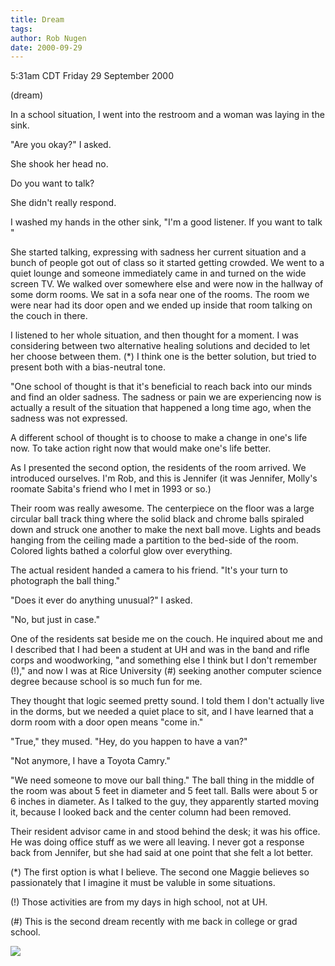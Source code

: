 ```yaml
---
title: Dream
tags: 
author: Rob Nugen
date: 2000-09-29
---
```


<title>Dream</title>
<p class=date>5:31am CDT Friday 29 September 2000
<p class=note>(dream)

<p class=dream>In a school situation, I went into the restroom and a
woman was laying in the sink.  

<p class=dream>"Are you okay?"  I asked.  

<p class=dream>She shook her head no.

<p class=dream>Do you want to talk?

<p class=dream>She didn't really respond.

<p class=dream>I washed my hands in the other sink, "I'm a good
listener.  If you want to talk "

<p class=dream>She started talking, expressing with sadness her
current situation and a bunch of people got out of class so it started
getting crowded.  We went to a quiet lounge and someone immediately
came in and turned on the wide screen TV.  We walked over somewhere
else and were now in the hallway of some dorm rooms.  We sat in a sofa
near one of the rooms.  The room we were near had its door open and we
ended up inside that room talking on the couch in there.

<p class=dream>I listened to her whole situation, and then thought for
a moment.  I was considering between two alternative healing solutions
and decided to let her choose between them. (*) I think one is the
better solution, but tried to present both with a bias-neutral tone.

<p class=dream>"One school of thought is that it's beneficial to reach
back into our minds and find an older sadness.  The sadness or pain we
are experiencing now is actually a result of the situation that
happened a long time ago, when the sadness was not expressed.

<p class=dream>A different school of thought is to choose to make a
change in one's life now.  To take action right now that would make
one's life better.

<p class=dream>As I presented the second option, the residents of the
room arrived.  We introduced ourselves.  I'm Rob, and this is Jennifer
(it was Jennifer, Molly's roomate Sabita's friend who I met in 1993 or
so.)

<p class=dream>Their room was really awesome.  The centerpiece on the
floor was a large circular ball track thing where the solid black and
chrome balls spiraled down and struck one another to make the next
ball move.  Lights and beads hanging from the ceiling made a partition
to the bed-side of the room.  Colored lights bathed a colorful glow
over everything.

<p class=dream>The actual resident handed a camera to his friend.
"It's your turn to photograph the ball thing."

<p class=dream>"Does it ever do anything unusual?"  I asked.

<p class=dream>"No, but just in case."

<p class=dream>One of the residents sat beside me on the couch.  He
inquired about me and I described that I had been a student at UH and
was in the band and rifle corps and woodworking, "and something else I
think but I don't remember (!)," and now I was at Rice University (#)
seeking another computer science degree because school is so much fun
for me.

<p class=dream>They thought that logic seemed pretty sound.  I told
them I don't actually live in the dorms, but we needed a quiet place
to sit, and I have learned that a dorm room with a door open means
"come in."

<p class=dream>"True," they mused.  "Hey, do you happen to have a van?"

<p class=dream>"Not anymore, I have a Toyota Camry."

<p class=dream>"We need someone to move our ball thing."  The ball
thing in the middle of the room was about 5 feet in diameter and 5
feet tall.  Balls were about 5 or 6 inches in diameter.  As I talked
to the guy, they apparently started moving it, because I looked back
and the center column had been removed.

<p class=dream>Their resident advisor came in and stood behind the
desk; it was his office.  He was doing office stuff as we were all
leaving.  I never got a response back from Jennifer, but she had said
at one point that she felt a lot better.

<p>(*) The first option is what I believe.  The second one Maggie
believes so passionately that I imagine it must be valuble in some
situations.

<p>(!) Those activities are from my days in high school, not at UH.

<p>(#) This is the second dream recently with me back in college or
grad school.

<p><img src='/images/rob/wL-ROB.gif'>

